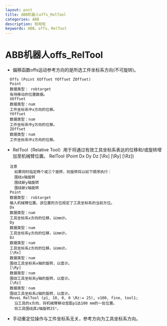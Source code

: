 ```yaml
---
layout: post
title: ABB机器人offs_RelTool
categories: ABB
description: 啦啦啦
keywords: ABB，offs，RelTool
---
```

# ABB机器人offs_RelTool
  
- 偏移函数offs运动参考方向的是所选工件坐标系方向(不可旋转)。
```
  Offs (Point XOffset YOffset ZOffset)
  Point
  数据类型： robtarget
  有待移动的位置数据。
  XOffset
  数据类型：num
  工件坐标系中x方向的位移。
  YOffset
  数据类型：num
  工件坐标系中y方向的位移。
  ZOffset
  数据类型：num
  工件坐标系中z方向的位移。
```
- RelTool（Relative Tool）用于将通过有效工具坐标系表达的位移和/或旋转增加至机械臂位置。
  RelTool (Point Dx Dy Dz [\Rx] [\Ry] [\Rz])
```
  注意
    如果同时指定两个或三个旋转，则旋转将以如下顺序执行：
    围绕x轴旋转
    围绕新y轴旋转
    围绕新z轴旋转
  Point
  数据类型： robtarget
  输入机械臂位置。该位置的方位规定了工具坐标系的当前方位。
  Dx
  数据类型：num
  工具坐标系x方向的位移，以mm计。
  Dy
  数据类型：num
  工具坐标系y方向的位移，以mm计。
  Dz
  数据类型：num
  工具坐标系z方向的位移，以mm计。
  [\Rx]
  数据类型：num
  围绕工具坐标系x轴的旋转，以度计。
  [\Ry]
  数据类型：num
  围绕工具坐标系y轴的旋转，以度计。
  [\Rz]
  数据类型：num
  围绕工具坐标系z轴的旋转，以度计。
  MoveL RelTool (p1, 10, 0, 0 \Rz:= 25), v100, fine, tool1;
    沿工具的x方向，将机械臂移动至距p1达100 mm的一处位置。
    将工具围绕其z轴旋转25°。
```
- 手动重定位操作与工件坐标系无关，参考方向为工具坐标系方向。
